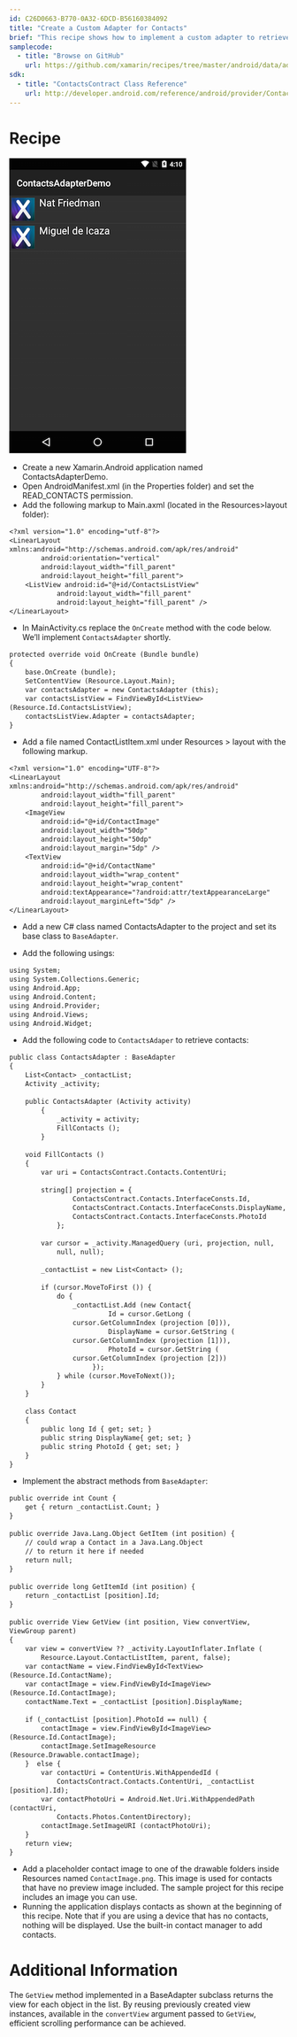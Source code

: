 ```yaml
---
id: C26D0663-B770-0A32-6DCD-B56160384092
title: "Create a Custom Adapter for Contacts"
brief: "This recipe shows how to implement a custom adapter to retrieve contacts and show them in list, displaying both the contact’s image and name."
samplecode:
  - title: "Browse on GitHub" 
    url: https://github.com/xamarin/recipes/tree/master/android/data/adapters/create_a_custom_adapter_for_contacts
sdk:
  - title: "ContactsContract Class Reference" 
    url: http://developer.android.com/reference/android/provider/ContactsContract.html
---
```


<a name="Recipe" class="injected"></a>


# Recipe

 [ ![](Images/CustomAdapter.png)](Images/CustomAdapter.png)

-  Create a new Xamarin.Android application named ContactsAdapterDemo.
-  Open AndroidManifest.xml (in the Properties folder) and set the READ_CONTACTS permission.
-  Add the following markup to Main.axml (located in the Resources&gt;layout folder):


```
<?xml version="1.0" encoding="utf-8"?>
<LinearLayout xmlns:android="http://schemas.android.com/apk/res/android"
        android:orientation="vertical"
        android:layout_width="fill_parent"
        android:layout_height="fill_parent">
    <ListView android:id="@+id/ContactsListView"
            android:layout_width="fill_parent"
            android:layout_height="fill_parent" />
</LinearLayout>
```

-  In MainActivity.cs replace the `OnCreate` method with the code below. We’ll implement `ContactsAdapter` shortly.


```
protected override void OnCreate (Bundle bundle)
{
    base.OnCreate (bundle);
    SetContentView (Resource.Layout.Main);
    var contactsAdapter = new ContactsAdapter (this);
    var contactsListView = FindViewById<ListView> (Resource.Id.ContactsListView);
    contactsListView.Adapter = contactsAdapter;
}
```

-  Add a file named ContactListItem.xml under Resources &gt; layout with the following markup.


```
<?xml version="1.0" encoding="UTF-8"?>
<LinearLayout xmlns:android="http://schemas.android.com/apk/res/android"
        android:layout_width="fill_parent"
        android:layout_height="fill_parent">
    <ImageView
        android:id="@+id/ContactImage"
        android:layout_width="50dp"
        android:layout_height="50dp"
        android:layout_margin="5dp" />
    <TextView
        android:id="@+id/ContactName"
        android:layout_width="wrap_content"
        android:layout_height="wrap_content"
        android:textAppearance="?android:attr/textAppearanceLarge"
        android:layout_marginLeft="5dp" />
</LinearLayout>
```

-  Add a new C# class named ContactsAdapter to the project and set its base class to `BaseAdapter`.

-  Add the following usings:

```
using System;
using System.Collections.Generic;
using Android.App;
using Android.Content;
using Android.Provider;
using Android.Views;
using Android.Widget;
```
-
  Add the following code to `ContactsAdaper` to retrieve contacts:


```
public class ContactsAdapter : BaseAdapter
{
    List<Contact> _contactList;
    Activity _activity;

    public ContactsAdapter (Activity activity)
        {
            _activity = activity;
            FillContacts ();
        }

    void FillContacts ()
    {
        var uri = ContactsContract.Contacts.ContentUri;

        string[] projection = {
                ContactsContract.Contacts.InterfaceConsts.Id,
                ContactsContract.Contacts.InterfaceConsts.DisplayName,
                ContactsContract.Contacts.InterfaceConsts.PhotoId
            };

        var cursor = _activity.ManagedQuery (uri, projection, null,
            null, null);

        _contactList = new List<Contact> ();

        if (cursor.MoveToFirst ()) {
            do {
                _contactList.Add (new Contact{
                         Id = cursor.GetLong (
                cursor.GetColumnIndex (projection [0])),
                         DisplayName = cursor.GetString (
                cursor.GetColumnIndex (projection [1])),
                         PhotoId = cursor.GetString (
                cursor.GetColumnIndex (projection [2]))
                     });
            } while (cursor.MoveToNext());
        }
    }

    class Contact
    {
        public long Id { get; set; }
        public string DisplayName{ get; set; }
        public string PhotoId { get; set; }
    }
}
```

-  Implement the abstract methods from `BaseAdapter`:


```
public override int Count {
    get { return _contactList.Count; }
}

public override Java.Lang.Object GetItem (int position) {
    // could wrap a Contact in a Java.Lang.Object
    // to return it here if needed
    return null;
}

public override long GetItemId (int position) {
    return _contactList [position].Id;
}

public override View GetView (int position, View convertView, ViewGroup parent)
{
    var view = convertView ?? _activity.LayoutInflater.Inflate (
        Resource.Layout.ContactListItem, parent, false);
    var contactName = view.FindViewById<TextView> (Resource.Id.ContactName);
    var contactImage = view.FindViewById<ImageView> (Resource.Id.ContactImage);
    contactName.Text = _contactList [position].DisplayName;

    if (_contactList [position].PhotoId == null) {
        contactImage = view.FindViewById<ImageView> (Resource.Id.ContactImage);
        contactImage.SetImageResource (Resource.Drawable.contactImage);
    }  else {
        var contactUri = ContentUris.WithAppendedId (
            ContactsContract.Contacts.ContentUri, _contactList [position].Id);
        var contactPhotoUri = Android.Net.Uri.WithAppendedPath (contactUri,
            Contacts.Photos.ContentDirectory);
        contactImage.SetImageURI (contactPhotoUri);
    }
    return view;
}
```

-  Add a placeholder contact image to one of the drawable folders inside Resources named  `ContactImage.png`. This image is used for contacts that have no preview image included. The sample project for this recipe includes an image you can use.
-  Running the application displays contacts as shown at the beginning of this recipe. Note that if you are using a device that has no contacts, nothing will be displayed. Use the built-in contact manager to add contacts.


 <a name="Additional_Information" class="injected"></a>


# Additional Information

The `GetView` method implemented in a BaseAdapter subclass returns the view for
each object in the list. By reusing previously created view instances, available
in the `convertView` argument passed to `GetView`, efficient scrolling performance
can be achieved.

